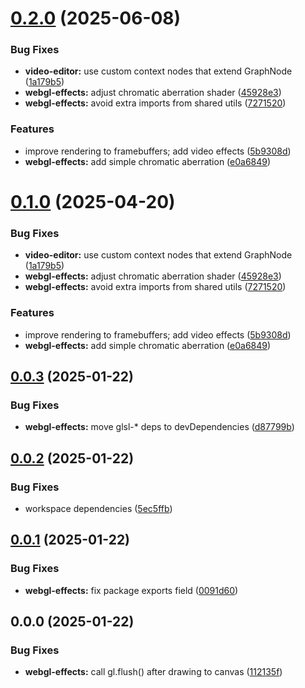 # [0.2.0](https://gitea.com/miru/miru/compare/webgl-effects@0.0.3...webgl-effects@0.2.0) (2025-06-08)


### Bug Fixes

* **video-editor:** use custom context nodes that extend GraphNode ([1a179b5](https://gitea.com/miru/miru/commits/1a179b5749029d87408f51cc792b42852314f936))
* **webgl-effects:** adjust chromatic aberration shader ([45928e3](https://gitea.com/miru/miru/commits/45928e3d326230a14855a8ac83822a21f030358a))
* **webgl-effects:** avoid extra imports from shared utils ([7271520](https://gitea.com/miru/miru/commits/7271520a3148ee5f8114c5336d83ec95c83562df))


### Features

* improve rendering to framebuffers; add video effects ([5b9308d](https://gitea.com/miru/miru/commits/5b9308df52eee19d954286d5beae829f9f3b1b2a))
* **webgl-effects:** add simple chromatic aberration ([e0a6849](https://gitea.com/miru/miru/commits/e0a6849cbae248a54851fdfbbb50136a47e50b75))



# [0.1.0](https://gitea.com/miru/miru/compare/webgl-effects@0.0.3...webgl-effects@0.1.0) (2025-04-20)


### Bug Fixes

* **video-editor:** use custom context nodes that extend GraphNode ([1a179b5](https://gitea.com/miru/miru/commits/1a179b5749029d87408f51cc792b42852314f936))
* **webgl-effects:** adjust chromatic aberration shader ([45928e3](https://gitea.com/miru/miru/commits/45928e3d326230a14855a8ac83822a21f030358a))
* **webgl-effects:** avoid extra imports from shared utils ([7271520](https://gitea.com/miru/miru/commits/7271520a3148ee5f8114c5336d83ec95c83562df))


### Features

* improve rendering to framebuffers; add video effects ([5b9308d](https://gitea.com/miru/miru/commits/5b9308df52eee19d954286d5beae829f9f3b1b2a))
* **webgl-effects:** add simple chromatic aberration ([e0a6849](https://gitea.com/miru/miru/commits/e0a6849cbae248a54851fdfbbb50136a47e50b75))



## [0.0.3](https://gitea.com/miru/miru/compare/webgl-effects@0.0.2...webgl-effects@0.0.3) (2025-01-22)


### Bug Fixes

* **webgl-effects:** move glsl-* deps to devDependencies ([d87799b](https://gitea.com/miru/miru/commits/d87799b36816187eb7e96c06c5904fee9c4297c6))



## [0.0.2](https://gitea.com/miru/miru/compare/webgl-effects@0.0.1...webgl-effects@0.0.2) (2025-01-22)


### Bug Fixes

* workspace dependencies ([5ec5ffb](https://gitea.com/miru/miru/commits/5ec5ffbedc6d22ca97668192dbca45d12db351e4))



## [0.0.1](https://gitea.com/miru/miru/compare/webgl-effects@0.0.0...webgl-effects@0.0.1) (2025-01-22)


### Bug Fixes

* **webgl-effects:** fix package exports field ([0091d60](https://gitea.com/miru/miru/commits/0091d60ae00b428cbec9759a41a2f773725aaf36))



## 0.0.0 (2025-01-22)


### Bug Fixes

* **webgl-effects:** call gl.flush() after drawing to canvas ([112135f](https://gitea.com/miru/miru/commits/112135f25e3abbd5be3190197ea8ecead0bce1d9))



